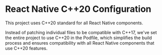 # React Native C++20 Configuration

This project uses C++20 standard for all React Native components.

Instead of patching individual files to be compatible with C++17, we've set the entire project to use C++20 in the Podfile, which simplifies the build process and ensures compatibility with all React Native components that use C++20 features.
